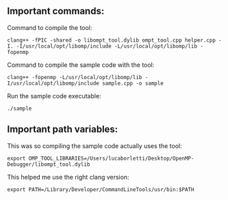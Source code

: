 ## Important commands:

Command to compile the tool:

`clang++ -fPIC -shared -o libompt_tool.dylib ompt_tool.cpp helper.cpp -I. -I/usr/local/opt/libomp/include -L/usr/local/opt/libomp/lib -fopenmp`

Command to compile the sample code with the tool:

`clang++ -fopenmp -L/usr/local/opt/libomp/lib -I/usr/local/opt/libomp/include sample.cpp -o sample`

Run the sample code executable:

`./sample`


## Important path variables:

This was so compiling the sample code actually uses the tool:

`export OMP_TOOL_LIBRARIES=/Users/lucaborletti/Desktop/OpenMP-Debugger/libompt_tool.dylib`

This helped me use the right clang version:

`export PATH=/Library/Developer/CommandLineTools/usr/bin:$PATH`